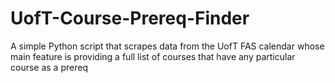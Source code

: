 # UofT-Course-Prereq-Finder
A simple Python script that scrapes data from the UofT FAS calendar whose main feature is providing a full list of courses that have any particular course as a prereq

